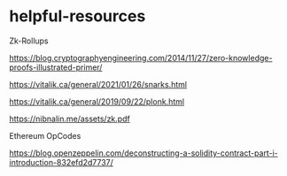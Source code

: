 # helpful-resources

Zk-Rollups

https://blog.cryptographyengineering.com/2014/11/27/zero-knowledge-proofs-illustrated-primer/

https://vitalik.ca/general/2021/01/26/snarks.html

https://vitalik.ca/general/2019/09/22/plonk.html

https://nibnalin.me/assets/zk.pdf

Ethereum OpCodes

https://blog.openzeppelin.com/deconstructing-a-solidity-contract-part-i-introduction-832efd2d7737/
